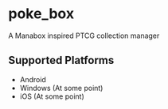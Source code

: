 # poke_box

A Manabox inspired PTCG collection manager

## Supported Platforms
- Android
- Windows (At some point)
- iOS (At some point)